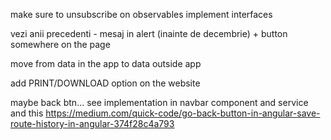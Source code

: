 make sure to unsubscribe on observables 
implement interfaces
  
vezi anii precedenti - mesaj in alert (inainte de decembrie) + button somewhere on the page

move from data in the app to data outside app

add PRINT/DOWNLOAD option on the website

maybe back btn... see implementation in navbar component and service and this https://medium.com/quick-code/go-back-button-in-angular-save-route-history-in-angular-374f28c4a793

